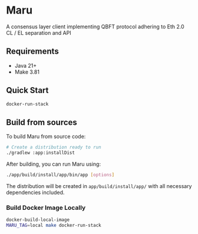 # Maru
A consensus layer client implementing QBFT protocol adhering to Eth 2.0 CL / EL separation and API

## Requirements

- Java 21+
- Make 3.81

## Quick Start

```sh
docker-run-stack
```

## Build from sources

To build Maru from source code:

```sh
# Create a distribution ready to run
./gradlew :app:installDist
```

After building, you can run Maru using:

```sh
./app/build/install/app/bin/app [options]
```

The distribution will be created in `app/build/install/app/` with all necessary dependencies included.

### Build Docker Image Locally

```sh
docker-build-local-image
MARU_TAG=local make docker-run-stack
```
